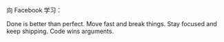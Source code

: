 向 Facebook 学习：

Done is better than perfect.
Move fast and break things.
Stay focused and keep shipping.
Code wins arguments.
